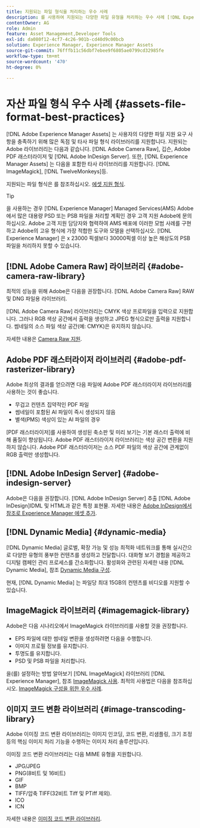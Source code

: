 ```yaml
---
title: 지원되는 파일 형식을 처리하는 우수 사례
description: 를 사용하여 지원되는 다양한 파일 유형을 처리하는 우수 사례 [!DNL Experience Manager Assets].
contentOwner: AG
role: Admin
feature: Asset Management,Developer Tools
exl-id: da080f12-4cf7-4c26-901b-cd40d9c00bcb
solution: Experience Manager, Experience Manager Assets
source-git-commit: 76fffb11c56dbf7ebee9f6805ae0799cd32985fe
workflow-type: tm+mt
source-wordcount: '470'
ht-degree: 0%

---
```


# 자산 파일 형식 우수 사례 {#assets-file-format-best-practices}

[!DNL Adobe Experience Manager Assets] 는 사용자의 다양한 파일 지원 요구 사항을 충족하기 위해 많은 독점 및 타사 파일 형식 라이브러리를 지원합니다. 지원되는 Adobe 라이브러리는 다음과 같습니다. [!DNL Adobe Camera Raw], 깁슨, Adobe PDF 래스터라이저 및 [!DNL Adobe InDesign Server]. 또한, [!DNL Experience Manager Assets] 는 다음을 포함한 타사 라이브러리를 지원합니다. [!DNL ImageMagick], [!DNL TwelveMonkeys]등.

지원되는 파일 형식은 를 참조하십시오. [에셋 지원 형식](/help/assets/assets-formats.md).

>[!TIP]
>
>을 사용하는 경우 [!DNL Experience Manager] Managed Services(AMS) Adobe에서 많은 대용량 PSD 또는 PSB 파일을 처리할 계획인 경우 고객 지원 Adobe에 문의하십시오. Adobe 고객 지원 담당자와 협력하여 AMS 배포에 이러한 모범 사례를 구현하고 Adobe의 고유 형식에 가장 적합한 도구와 모델을 선택하십시오. [!DNL Experience Manager] 은 x 23000 픽셀보다 30000픽셀 이상 높은 해상도의 PSB 파일을 처리하지 못할 수 있습니다.

## [!DNL Adobe Camera Raw] 라이브러리 {#adobe-camera-raw-library}

최적의 성능을 위해 Adobe은 다음을 권장합니다. [!DNL Adobe Camera Raw] RAW 및 DNG 파일용 라이브러리.

[!DNL Adobe Camera Raw] 라이브러리는 CMYK 색상 프로파일을 입력으로 지원합니다. 그러나 RGB 색상 공간에서 출력을 생성하고 JPEG 형식으로만 출력을 지원합니다. 썸네일의 소스 파일 색상 공간(예: CMYK)은 유지하지 않습니다.

자세한 내용은 [Camera Raw 지원](/help/assets/camera-raw.md).

## Adobe PDF 래스터라이저 라이브러리 {#adobe-pdf-rasterizer-library}

Adobe 최상의 결과를 얻으려면 다음 파일에 Adobe PDF 래스터라이저 라이브러리를 사용하는 것이 좋습니다.

* 무겁고 컨텐츠 집약적인 PDF 파일
* 썸네일이 포함된 AI 파일이 즉시 생성되지 않음
* 별색(PMS) 색상이 있는 AI 파일의 경우

[PDF 래스터라이저]를 사용하여 생성된 축소판 및 미리 보기는 기본 래스터 출력에 비해 품질이 향상됩니다. Adobe PDF 래스터라이저 라이브러리는 색상 공간 변환을 지원하지 않습니다. Adobe PDF 래스터라이저는 소스 PDF 파일의 색상 공간에 관계없이 RGB 출력만 생성합니다.

## [!DNL Adobe InDesign Server] {#adobe-indesign-server}

Adobe은 다음을 권장합니다. [!DNL Adobe InDesign Server] 추출 [!DNL Adobe InDesign]IDML 및 HTML과 같은 특정 표현물. 자세한 내용은 [Adobe InDesign에서 참조로 Experience Manager 에셋 추가](/help/assets/managing-linked-subassets.md#refai).

## [!DNL Dynamic Media] {#dynamic-media}

[!DNL Dynamic Media] 글로벌, 확장 가능 및 성능 최적화 네트워크를 통해 실시간으로 다양한 유형의 풍부한 컨텐츠를 생성하고 전달합니다. 대화형 보기 경험을 제공하고 디지털 캠페인 관리 프로세스를 간소화합니다. 활성화와 관련된 자세한 내용 [!DNL Dynamic Media], 참조 [Dynamic Media 구성](/help/assets/config-dynamic.md).

현재, [!DNL Dynamic Media] 는 파일당 최대 15GB의 컨텐츠를 비디오를 지원할 수 있습니다.

## ImageMagick 라이브러리 {#imagemagick-library}

Adobe은 다음 시나리오에서 ImageMagick 라이브러리를 사용할 것을 권장합니다.

* EPS 파일에 대한 썸네일 변환을 생성하려면 다음을 수행합니다.
* 이미지 프로필 정보를 유지합니다.
* 투명도를 유지합니다.
* PSD 및 PSB 파일을 처리합니다.

을(를) 설정하는 방법 알아보기 [!DNL ImageMagick] 라이브러리 [!DNL Experience Manager], 참조 [ImageMagick 사용](/help/assets/media-handlers.md#an-example-using-imagemagick). 최적의 사용법은 다음을 참조하십시오. [ImageMagick 구성을 위한 우수 사례](/help/assets/best-practices-for-imagemagick.md).

## 이미지 코드 변환 라이브러리 {#image-transcoding-library}

Adobe 이미징 코드 변환 라이브러리는 이미지 인코딩, 코드 변환, 리샘플링, 크기 조정 등의 핵심 이미지 처리 기능을 수행하는 이미지 처리 솔루션입니다.

이미징 코드 변환 라이브러리는 다음 MIME 유형을 지원합니다.

* JPG/JPEG
* PNG(8비트 및 16비트)
* GIF
* BMP
* TIFF/압축 TIFF(32비트 Tiff 및 PTiff 제외).
* ICO
* ICN

자세한 내용은 [이미징 코드 변환 라이브러리](/help/assets/imaging-transcoding-library.md).
